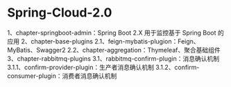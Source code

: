 # Spring-Cloud-2.0
1、chapter-springboot-admin：Spring Boot 2.X 用于监控基于 Spring Boot 的应用 
2、chapter-base-plugins 
	2.1、feign-mybatis-plugion：Feign、MyBatis、Swagger2 
	2.2、chapter-aggregation：Thymeleaf、聚合基础组件
3、chapter-rabbitmq-plugins
	3.1、rabbitmq-confirm-plugin：消息确认机制
		3.1.1、confirm-provider-plugin：生产者消息确认机制
		3.1.2、confirm-consumer-plugin：消费者消息确认机制
